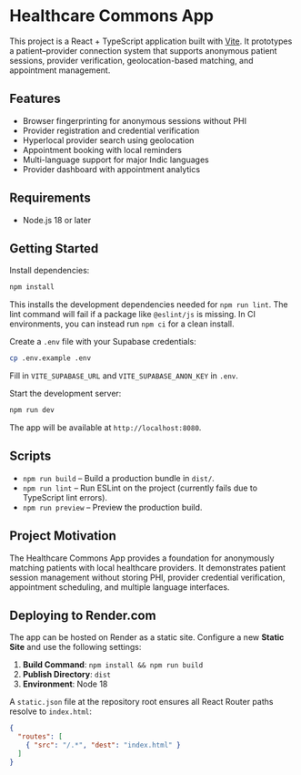# Healthcare Commons App

This project is a React + TypeScript application built with [Vite](https://vitejs.dev). It prototypes a patient–provider connection system that supports anonymous patient sessions, provider verification, geolocation-based matching, and appointment management.

## Features
- Browser fingerprinting for anonymous sessions without PHI
- Provider registration and credential verification
- Hyperlocal provider search using geolocation
- Appointment booking with local reminders
- Multi-language support for major Indic languages
- Provider dashboard with appointment analytics

## Requirements
- Node.js 18 or later

## Getting Started
Install dependencies:

```bash
npm install
```
This installs the development dependencies needed for `npm run lint`. The lint
command will fail if a package like `@eslint/js` is missing. In CI
environments, you can instead run `npm ci` for a clean install.

Create a `.env` file with your Supabase credentials:

```bash
cp .env.example .env
```
Fill in `VITE_SUPABASE_URL` and `VITE_SUPABASE_ANON_KEY` in `.env`.

Start the development server:

```bash
npm run dev
```

The app will be available at `http://localhost:8080`.

## Scripts
- `npm run build` – Build a production bundle in `dist/`.
- `npm run lint` – Run ESLint on the project (currently fails due to TypeScript lint errors).
- `npm run preview` – Preview the production build.

## Project Motivation
The Healthcare Commons App provides a foundation for anonymously matching patients with local healthcare providers. It demonstrates patient session management without storing PHI, provider credential verification, appointment scheduling, and multiple language interfaces.


## Deploying to Render.com

The app can be hosted on Render as a static site. Configure a new **Static Site** and use the following settings:

1. **Build Command**: `npm install && npm run build`
2. **Publish Directory**: `dist`
3. **Environment**: Node 18

A `static.json` file at the repository root ensures all React Router paths resolve to `index.html`:

```json
{
  "routes": [
    { "src": "/.*", "dest": "index.html" }
  ]
}
```
